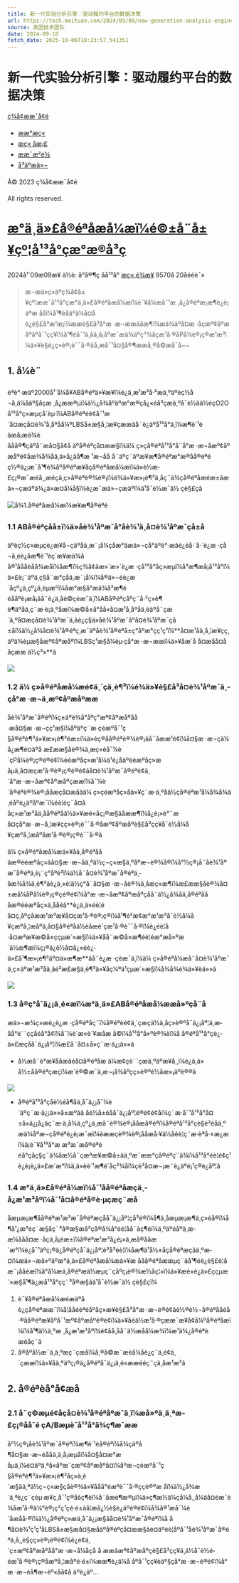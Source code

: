 ```yaml
---
title: 新一代实验分析引擎：驱动履约平台的数据决策
url: https://tech.meituan.com/2024/09/09/new-generation-analysis-engine-driving-data-decisions.html
source: 美团技术团队
date: 2024-09-10
fetch_date: 2025-10-06T18:23:57.541351
---
```


# 新一代实验分析引擎：驱动履约平台的数据决策

[ç¾å¢ææ¯å¢é](https://tech.meituan.com/ "ç¾å¢ææ¯å¢é")

* [ææ°æç«](https://tech.meituan.com/ "æ¥çææ°æç«")
* [æç« å­æ¡£](/archives "æ¥çæç«")
* [ææ¯æ²é¾](/tech-salon "äºè§£ææ¯æ²é¾")
* [å³äºæä»¬](/about "äºè§£æ´å¤å")

Â© 2023 ç¾å¢ææ¯å¢é

All rights reserved.

# [æ°ä¸ä»£å®éªåæå¼æï¼é©±å¨å±¥çº¦å¹³å°çæ°æ®å³ç­](https://tech.meituan.com/2024/09/09/new-generation-analysis-engine-driving-data-decisions.html)

2024å¹´09æ09æ¥
ä½è: å°å®¶ç åå¹³å°
[æç« é¾æ¥](https://tech.meituan.com/2024/09/09/new-generation-analysis-engine-driving-data-decisions.html)
9570å­
20åééè¯»

> æ¬æä»ç»äºç¾å¢å±¥çº¦ææ¯å¹³å°çæ°ä¸ä»£å®éªåæå¼æï¼è¯¥å¼æå¯¹æ ¸å¿å®éªæ¡æ¶è¿è¡äºæ ååï¼å¹¶èåäºä¼å¤åè¿è§£å³æ¹æ¡ï¼ææè§£å³å°æ ·æ¬ææãåæ¶ï¼æä¾äºå¤æ ·åçæº¢åºæåºåºå¯¹ç­ç¥ï¼å¹¶éå¯¹ä¸åä¸å¡åºæ¯æä¾äºç²¾åçæ¹å·®åPå¼è®¡ç®æ¹æ³ï¼ä»¥è§é¿ç»è®¡è¯¯å·®ãå¸æå¯¹å¤§å®¶ææå¸®å©æå¯å~~

## 1. å¼è¨

èªè°·æ­äº2000å¹´å¼å¥ABå®éªä»¥æ¥ï¼è¿ä¸æ¹æ³å·²æä¸ºäºèç½å¬å¸ä¼åäº§åçæ ¸å¿ææ®µï¼ä½¿å¾åºäºæ°æ®çå¿«éå³ç­æä¸ºå¯è½ãä½éçO2Oå¹³å°ç»æµçå´èµ·ï¼ABå®éªéé¢å¯¹æ´å¤æçå¤è¾¹å¸åºåå¼ºLBSå±æ§å¸¦æ¥çææãå¨è¿äºå¹³å°ä¸­ï¼æ¶è´¹èãæå¡æä¾èååå®¶çäºå¨æå¤§å¢å äºå®éªçå¤ææ§ï¼ä¼ ç»çå®éªå¹³å°å¨å°æ ·æ¬åæº¢åºæåºé¢åæ¾å¾åä¸ä»å¿ãå¶æ ¹æ¬åå å¨äºç¨äºæ¥æ¶å®éªæ°æ®åå®éªéç½®ä¿¡æ¯å¹¶è¾åºå®éªæ¥åçå®éªåæå¼æï¼ä»è½æ­£ç¡®æ¯æéå¸¸æéçä¸ç»å®éªè®¾è®¡ï¼é¾ä»¥æ»¡è¶³ä¸åç¨ä¾çå®éªåæéæ±ãæä»¬çæäºä¾¿ä»æ­¤å¼å§ï¼è¿æ¯æä»¬çæäºï¼ä¹å¯è½æ¯ä½ çè§£ç­ã

![å¾1.å®éªåæå¼æï¼æ¥æ¶å®éªé](https://p0.meituan.net/travelcube/417daa11979060451b451c90e0c0116f40404.png)

### 1.1 ABå®éªçåå±ï¼ä»åè¾¹åºæ¯å°åè¾¹ä¸å¤è¾¹åºæ¯çå±å­

äºèç½ç»æµçè¿æ­¥å¬çäºåä¸æ¨¡å¼çåæ°ãæä»¬çå°äºè°·æ­ãé¿éå·´å·´è¿æ ·çå¬å¸éè¿åæ¶è´¹èç´æ¥æä¾åå®¹åååèåå¾æåï¼åæ¶ï¼ç¾å¢ãæ»´æ»´è¿æ ·çå¹³å°åç»æµï¼å³æ¶æå¡å¹³å°ï¼ä»£è¡¨äºä¸ç§å¨æ°çåä¸æ¨¡å¼ï¼å®ä»¬éè¿æ´åçº¿ä¸çº¿ä¸èµæºï¼åæ°æ§å°æä¾å³æ¶ééååºè¡æå¡ãå¨è¿ä¸åé©çèæ¯ä¸ï¼ABå®éªçåºç¨å·²ç»è¶è¶äºåä¸ç¨æ·è¡ä¸ºåæï¼æ©å±å°åå«å¤æ¹å¸åºåä¸èäºå¨çæ´ä¸ºå¤æçå¤è¾¹åºæ¯ä¸­ãè¿ç§ä»åè¾¹åºæ¯å°å¤è¾¹åºæ¯çå±å­ï¼ä½¿å¾å¤è¾¹å®éªç¸æ¯äºåè¾¹å®éªå±ç°åºæ°çç¹ç¹ï¼**å¤æ¹åä¸å¸¦æ¥çç¸äºä¾èµæ§åæº¢åºæåºï¼LBSç¹æ§å¼èµ·çå°æ ·æ¬ææï¼ä»¥åæ´å å¤æåå¤ååçææ ä½ç³»**ã

![](https://p0.meituan.net/travelcube/3d7338beff5e3c82ccd736bae9da5aa7150071.png)

### 1.2 ä¼ ç»å®éªåæå¼æé¢ä¸´çä¸è¶³ï¼é¾ä»¥è§£å³å¤è¾¹åºæ¯ä¸­çå°æ ·æ¬ä¸æº¢åºæåºææ

åè¾¹åºæ¯å®éªï¼ç±äºè¾å°åºç°æº¢åºæåºåå·æå¤§æ ·æ¬çç¹æ§ï¼åºäºç¨æ·çéæºå¯¹ç§å®éªè¶³ä»¥æ»¡è¶³éæ±ï¼ä»èç®åå®éªè®¾è®¡ãå¨åææ¹é¢ï¼å¤§æ ·æ¬çä¼å¿æ¶é¤äºå æ­£ææ§åè®¾ä¸æç«èå¯¼è´çPå¼è®¡ç®é®é¢ï¼èéæºåç»æ¹å¼ä¹é¿åäºééæºåç»æåµä¸å¤æçæ¹å·®è®¡ç®é®é¢ãå¤è¾¹åºæ¯å®éªé¢ä¸´å°æ ·æ¬åæº¢åºæåºçææï¼å¯¼è´å®éªè®¾è®¡ååæçå¤æåãä¼ ç»çéæºåç»åä»¥ç¨æ·ä¸ºåä½çå®éªæ¹å¼å¾å¾ä¸éåºè¿äºåºæ¯ï¼éè¦éç¨å¤ååç»æ¹æ³åä¸åå®éªåä½ä»¥æé«åç¡®æ§ãåææ¶ï¼å¿é¡»è°¨æå¤çå°æ ·æ¬å¸¦æ¥çç»è®¡è¯¯å·®åæº¢åºæåºè§£å³ç­ç¥å¯è½å¼å¥çæºå¸¦æåºåæ¹å·®è®¡ç®è¯¯å·®ã

ä¼ ç»å®éªåæå¼æä»¥åä¸å®éªååãæ®ééæºåç»ãå¤§æ ·æ¬åä¸ªä½ç¬ç«æ§ä¸ºåºæ¬è®¾å®ï¼å°½ç®¡å¨åè¾¹åºæ¯å®éªä¸­è¡¨ç°åºè²ï¼ä½å¨å¤è¾¹åºæ¯å®éªä¸­åæ¾å¾ä¸è¶³ãè¿ä¸»è¦ä½ç°å¨å¤§æ ·æ¬åè®¾ä¸åæç«æ¶ï¼æ­£ææ§åè®¾å¤±æå¼åPå¼è®¡ç®çé®é¢ï¼å°æ ·æ¬åæº¢åºæåºçå­å¨ä½¿å¾åä¸å®éªåååæ®ééæºåç»ä¸ååéã**è¿ä¸ä»éè¦éå¤ç¸åºçåææ¹æ³æ¥å¤çæ¹å·®è®¡ç®ï¼å¹¶é²æ­¢æ°æ¹æ³å¯è½å¼å¥çæºå¸¦æåºä¸å¤§å®éªåä½èåæè´çæ¹å·®è¯¯å·®ï¼è¿éè¦å·å¤æªæ¥æ©å±ççµæ´»æ§ï¼ä»¥åå¨æ©å±æ¶éè¦éæ°æå»ºæ´ä½æ¶æï¼ç¡®ä¿è½å¤å¿«éè¿­ä»£å¹¶æ»¡è¶³äº¤ä»æ¶æ**ãå¨è¿æ ·çèæ¯ä¸ï¼ä¼ ç»å®éªå¼æå¨å¤è¾¹åºæ¯ä¸ç±äºæ¹æ³åä¸ãé²æ£æ§ä¸è¶³ä»¥åç¼ºä¹çµæ´»æ§ï¼å¾å¾é¾ä»¥èä»»ã

![](https://p0.meituan.net/travelcube/0ba5796c9b3b3487188c992eaf1c6367137857.png)

### 1.3 å®ç°å¯ä¿¡ä¸é«æï¼æ°ä¸ä»£ABå®éªåæå¼ææå»ºçå¨å

æä»¬æ¾ç»æè¿è¿æ ·çå®éªåç¨ï¼å®éªèé¢ä¸´çæçä½ä¸åç»è®ºå¯ä¿¡åº¦ä¸æ­åå°è´¨ççåéå°å¢ï¼å¯¼è´æ«è´¥æåæ å©ï¼å¹³å°å»ºè®¾èï¼å å®éªå¹³å°çè¿­ä»£æçåå¯ä¿¡åº¦ï¼æ­£å¨å¤±å»ç¨æ·ä¿¡ä»»ã

* å½æå¨è°æ¥ååæãéå¤å®éªåæ ä¼æ­¢çè´¨çæä¸ºäºæ¥å¸¸ï¼è¿ä¸ä»å½±åå®éªçæçï¼æ´è®©æ¯ä¸æ¬¡å¾åºçç»è®ºé½åæ»¡äºè®®ã

![](https://p1.meituan.net/travelcube/a4a04ccd90064cd464f6c3a8ac0f3941110270.png)

* å®éªå¹³å°çåè½éå¶åä¸å¯ä¿¡å¯¼è´äºç¨æ·ä¿¡ä»»å±æºãâ åè½å±éåå¯ä¿¡åº¦é®é¢é¢åï¼ç¨æ·å¯¹å¹³å°å¤±å»ä¿¡å¿ãç¨æ·ä¸å¾ä¸çº¿ä¸æå¨è®¾è®¡ååæå®éªï¼å®éªå¹³å°çè§è²éåä¸ºæä¾åºæ¬çå®éªè¿è¡æ¯æï¼èææçè®¾è®¡ååæå·¥ä½åéè¦ç¨æ·èªå·±æ¿æï¼â¡è¯¥å¹³å°æ æ³æ¯æå®éªèéå°çåç§ç¨ä¾åæ½å¨çæªæ¥æ©å±ãä¸ºæ¯ææ°çå®éªç¨ä¾ï¼å¹³å°éè¦é¢ç¹è¿è¡è¿­ä»£æ´æ°ï¼ä¸ä»èè´¹æ¶é´åç²¾åï¼çè³å¤æ¬¡æ¨è¿äºé¡¹ç®è¿åº¦ã

### 1.4 æ°ä¸ä»£å®éªå¼æï¼å¯¹åå®éªåæçä¸­å¿æ¹æ³åºï¼å¯¹å¤å®éªå®è·µçæç¨æå

åæµæ¡æ¶åå®éªæ¹æ³æ¯å®éªæçåå¯ä¿¡åº¦çå³é®ï¼å¶ä¸­åæµæ¡æ¶ä¸ç»éå®ï¼å¶å¹¿æ³éç¨æ§åç¨³å®æ§æå³çå®å¾å°éè¦åå¨ãç¶èï¼ä¸ºäºéåºä¸æ­æ¼ååå¤æ ·åçä¸å¡éæ±ï¼å®éªæ¹æ³å¿é¡»ä¸æ­å®ååæ´æ°ï¼è¿å¯¹äºç¡®ä¿å®éªçå¯ä¿¡åº¦è³å³éè¦ï¼åæ¶ä¹å½±åçå®éªæçãä¸ºæ­¤ï¼æä»¬æå»ºäºæ°ä¸ä»£å®éªåæå¼æä»¥æ ååå®éªåææµç¨ãå¹¶éè¿è§£è¦åæ¨¡ååéæï¼å°å¼æä¸å®éªæä½æµç¨çåºç¡è®¾æ½åç¦»ï¼ä»¥æé«è¿­ä»£ççµæ´»æ§å¹¶ä¿æå¹³å°çç¨³å®æ§ãä¹å¯è½æ¯ä½ çè§£ç­ï¼

1. è¯¥å®éªåæå¼æéæäºåè¿çå®éªææ¯ï¼å¦ååéèªéåºåç»æ¥è§£å³å°æ ·æ¬é®é¢ãè½®è½¬å®éªååéå·®åå®éªæ¥åºå¯¹æº¢åºæåºé®é¢ï¼ä»¥åéä½æ¹å·®çææ¯æ¥å¢å¼ºå®éªåæï¼ï¼å¹¶ä½ä¸ºæ ¸å¿æ¹æ³åºï¼é¢åå¸åå¨ä½æåå¼æ¾ï¼æ¹ä¾¿å®éªèæéåç¨ã
2. å®åºå½æ¯ä¸ä¸ªæç¨çæåï¼å¸®å©æ¨æèå¼åè¿ç¨ä¸­é¢ä¸´çææï¼ä»¥åä¸ºäºç¡®ä¿å®éªå¯ä¿¡ä¸é«ææééç¨çä¸åæ¹æ³ã

## 2. å®éªèå°å¢æå

### 2.1 å¨ç©æµé¢åçå¤è¾¹å®éªåºæ¯ä¸ï¼æå»ºä¸ä¸ªæ­£ç¡®åå¯é çA/Bæµè¯å¹³å°ä¾ç¶æ¯ææ

å°½ç®¡åè¾¹åºæ¯å®éªï¼æ¶è´¹èå®éªï¼å¾çäºå¶å¤§æ ·æ¬éååä¸ä¸å¡æµåï¼å¤§å¤æ°æåµä¸ï¼é¤äºä¸ªå«åºæ¯çæº¢åºæåºå¤ï¼åºæ¬çéæºå¯¹ç§å®éªè¶³ä»¥æ»¡è¶³åç»ä¸è´æ§ãä¸ªä½ç¬ç«æ§çåè®¾ä»¥ååå°éæºè¯¯å·®ççè®ºæ åï¼ä½¿å¾æ´ä¸ªè¿ç¨çèµ·æ¥ç¸å¯¹ç®åãç¶èï¼å¨åæé¶æ®µï¼ä»ç¶æ½ä¼çå¼å¸¸å¼ãå¤éæ¯è¾åæ¹å·®ä¼°è®¡ç²ç¹ç­é·é±ãå¦æå¿½è§è¿äºé®é¢ï¼å¾å®¹æå¯¼è´åæåå·®ï¼ä½¿å®éªç»æä¸å¯ä¿¡æ§ãå¤è¾¹åºæ¯å®éªï¼å å¶å¤è¾¹ç¹ç¹åLBSå±æ§æå¤§æåäºå®éªçå¤ææ§ãé¤äºéè¦åºå¯¹åè¾¹åºæ¯å®éªä¸­å¸¸è§çç»è®¡é®é¢ï¼è¿é¢ä¸´ç±æº¢åºæåºåå°æ ·æ¬å¼åçå å ææãæº¢åºæåºçè§£å³ç­ç¥ä¸ä½å¯è½é­éæ¹å·®è®¡ç®åæºå¸¦æåºé·é±ï¼ææ¶è¿ä¼å åºå¯¹ç­ç¥èäº§çå°æ ·æ¬é®é¢ï¼å°æ ·æ¬éå¶æ¬èº«åå¢å äºè¿äº...